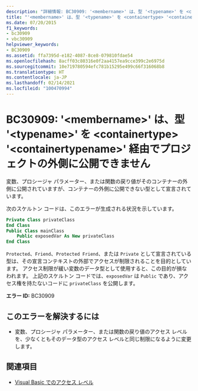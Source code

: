 ```yaml
---
description: "詳細情報: BC30909: '<membername>' は、型 '<typename>' を <containertype> '<containertypename>' 経由でプロジェクトの外側に公開できません"
title: "'<membername>' は、型 '<typename>' を <containertype> '<containertypename>' 経由でプロジェクトの外側に公開できません。"
ms.date: 07/20/2015
f1_keywords:
- bc30909
- vbc30909
helpviewer_keywords:
- BC30909
ms.assetid: ffa7395d-e182-4087-8ce8-079810fdae54
ms.openlocfilehash: 8acff03c80316e0f2aa4157ea9cce399c2e6975d
ms.sourcegitcommit: 10e719780594efc781b15295e499c66f316068b8
ms.translationtype: HT
ms.contentlocale: ja-JP
ms.lasthandoff: 02/14/2021
ms.locfileid: "100470994"
---
```

# <a name="bc30909-membername-cannot-expose-type-typename-outside-the-project-through-containertype-containertypename"></a>BC30909: '\<membername>' は、型 '\<typename>' を \<containertype> '\<containertypename>' 経由でプロジェクトの外側に公開できません

変数、プロシージャ パラメーター、または関数の戻り値がそのコンテナーの外側に公開されていますが、コンテナーの外側に公開できない型として宣言されています。

 次のスケルトン コードは、このエラーが生成される状況を示しています。

```vb
Private Class privateClass
End Class
Public Class mainClass
    Public exposedVar As New privateClass
End Class
```

 `Protected`、`Friend`、`Protected Friend`、または `Private` として宣言されている型は、その宣言コンテキストの外部でアクセスが制限されることを目的としています。 アクセス制限が緩い変数のデータ型として使用すると、この目的が損なわれます。 上記のスケルトン コードでは、`exposedVar` は `Public` であり、アクセス権を持たないコードに `privateClass` を公開します。

 **エラー ID:** BC30909

## <a name="to-correct-this-error"></a>このエラーを解決するには

- 変数、プロシージャ パラメーター、または関数の戻り値のアクセス レベルを、少なくともそのデータ型のアクセス レベルと同じ制限になるように変更します。

## <a name="see-also"></a>関連項目

- [Visual Basic でのアクセス レベル](../../programming-guide/language-features/declared-elements/access-levels.md)
